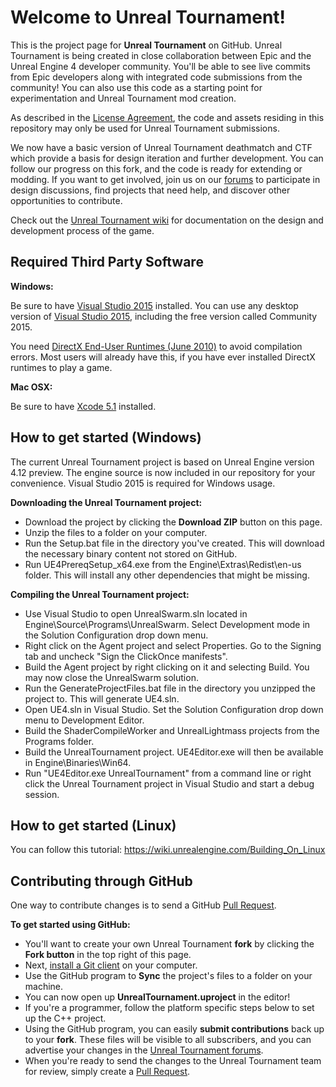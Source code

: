 Welcome to Unreal Tournament!
=============================

This is the project page for **Unreal Tournament** on GitHub.  Unreal Tournament is being created in close collaboration between Epic and the Unreal Engine 4 developer community.  You'll be able to see live commits from Epic developers along with integrated code submissions from the community!  You can also use this code as a starting point for experimentation and Unreal Tournament mod creation.

As described in the [License Agreement](LICENSE.pdf), the code and assets residing in this repository may only be used for Unreal Tournament submissions.

We now have a basic version of Unreal Tournament deathmatch and CTF which provide a basis for design iteration and further development. You can follow our progress on this fork, and the code is ready for extending or modding. If you want to get involved, join us on our [forums](http://forums.unrealengine.com/forumdisplay.php?34-Unreal-Tournament) to participate in design discussions, find projects that need help, and discover other opportunities to contribute.

Check out the [Unreal Tournament wiki](https://wiki.unrealengine.com/Unreal_Tournament_Development) for documentation on the design and development process of the game.



Required Third Party Software
---------------------

**Windows:**

Be sure to have [Visual Studio 2015](https://www.visualstudio.com/vs-2015-product-editions) installed.  You can use any desktop version of [Visual Studio 2015](https://www.visualstudio.com/), including the free version called Community 2015.

You need [DirectX End-User Runtimes (June 2010)](http://www.microsoft.com/en-us/download/details.aspx?id=8109) to avoid compilation errors.  Most users will already have this, if you have ever installed DirectX runtimes to play a game.
 
**Mac OSX:**

Be sure to have [Xcode 5.1](https://itunes.apple.com/us/app/xcode/id497799835) installed.

How to get started (Windows)
-------------------

The current Unreal Tournament project is based on Unreal Engine version 4.12 preview. The engine source is now included in our repository for your convenience. Visual Studio 2015 is required for Windows usage.

**Downloading the Unreal Tournament project:**

- Download the project by clicking the **Download ZIP** button on this page.
- Unzip the files to a folder on your computer.  
- Run the Setup.bat file in the directory you've created. This will download the necessary binary content not stored on GitHub.
- Run UE4PrereqSetup_x64.exe from the Engine\Extras\Redist\en-us folder. This will install any other dependencies that might be missing.

**Compiling the Unreal Tournament project:**
- Use Visual Studio to open UnrealSwarm.sln located in Engine\Source\Programs\UnrealSwarm. Select Development mode in the Solution Configuration drop down menu.
- Right click on the Agent project and select Properties. Go to the Signing tab and uncheck "Sign the ClickOnce manifests".
- Build the Agent project by right clicking on it and selecting Build. You may now close the UnrealSwarm solution.
- Run the GenerateProjectFiles.bat file in the directory you unzipped the project to. This will generate UE4.sln.
- Open UE4.sln in Visual Studio. Set the Solution Configuration drop down menu to Development Editor.
- Build the ShaderCompileWorker and UnrealLightmass projects from the Programs folder.
- Build the UnrealTournament project. UE4Editor.exe will then be available in Engine\Binaries\Win64\.
- Run "UE4Editor.exe UnrealTournament" from a command line or right click the Unreal Tournament project in Visual Studio and start a debug session.

How to get started (Linux)
-------------------
 
You can follow this tutorial: https://wiki.unrealengine.com/Building_On_Linux

Contributing through GitHub
-----------------------

One way to contribute changes is to send a GitHub [Pull Request](https://help.github.com/articles/using-pull-requests).

**To get started using GitHub:**

- You'll want to create your own Unreal Tournament **fork** by clicking the __Fork button__ in the top right of this page.
- Next, [install a Git client](http://help.github.com/articles/set-up-git) on your computer.
- Use the GitHub program to **Sync** the project's files to a folder on your machine.
- You can now open up **UnrealTournament.uproject** in the editor!
- If you're a programmer, follow the platform specific steps below to set up the C++ project. 
- Using the GitHub program, you can easily **submit contributions** back up to your **fork**.  These files will be visible to all subscribers, and you can advertise your changes in the [Unreal Tournament forums](http://forums.unrealengine.com/forumdisplay.php?34-Unreal-Tournament).
- When you're ready to send the changes to the Unreal Tournament team for review, simply create a [Pull Request](https://help.github.com/articles/using-pull-requests).


